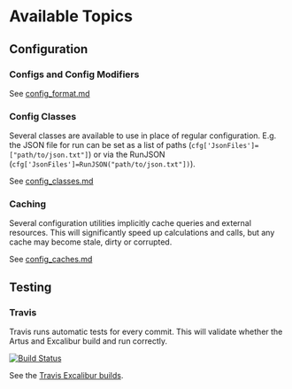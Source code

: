 # Available Topics

## Configuration

### Configs and Config Modifiers

See [config_format.md](config_format.md)

### Config Classes

Several classes are available to use in place of regular configuration. E.g. the JSON file for run can be set as a list of paths (`cfg['JsonFiles']=["path/to/json.txt"]`) or via the RunJSON (`cfg['JsonFiles']=RunJSON("path/to/json.txt"])`).

See [config_classes.md](config_classes.md)

### Caching

Several configuration utilities implicitly cache queries and external resources. This will significantly speed up calculations and calls, but any cache may become stale, dirty or corrupted.

See [config_caches.md](config_caches.md)


## Testing

### Travis

Travis runs automatic tests for every commit. This will validate whether the Artus and Excalibur build and run correctly.

[![Build Status](https://travis-ci.org/artus-analysis/Excalibur.svg)](https://travis-ci.org/artus-analysis/Excalibur)

See the [Travis Excalibur builds](https://travis-ci.org/artus-analysis/Excalibur/builds).
